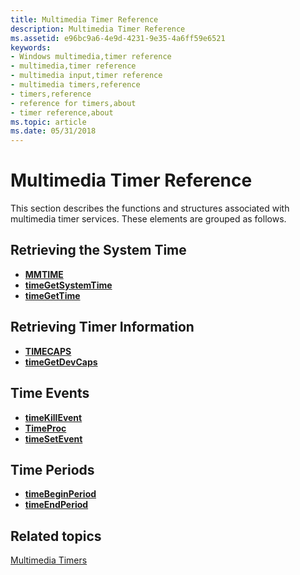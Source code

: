 ```yaml
---
title: Multimedia Timer Reference
description: Multimedia Timer Reference
ms.assetid: e96bc9a6-4e9d-4231-9e35-4a6ff59e6521
keywords:
- Windows multimedia,timer reference
- multimedia,timer reference
- multimedia input,timer reference
- multimedia timers,reference
- timers,reference
- reference for timers,about
- timer reference,about
ms.topic: article
ms.date: 05/31/2018
---
```


# Multimedia Timer Reference

This section describes the functions and structures associated with multimedia timer services. These elements are grouped as follows.

## Retrieving the System Time

-   [**MMTIME**](https://msdn.microsoft.com/library/Dd757347(v=VS.85).aspx)
-   [**timeGetSystemTime**](/windows/desktop/api/TimeAPI/nf-timeapi-timegetsystemtime)
-   [**timeGetTime**](/windows/desktop/api/TimeAPI/nf-timeapi-timegettime)

## Retrieving Timer Information

-   [**TIMECAPS**](/windows/desktop/api/TimeAPI/ns-timeapi-timecaps)
-   [**timeGetDevCaps**](/windows/desktop/api/TimeAPI/nf-timeapi-timegetdevcaps)

## Time Events

-   [**timeKillEvent**](https://msdn.microsoft.com/library/Dd757630(v=VS.85).aspx)
-   [**TimeProc**](https://msdn.microsoft.com/library/Dd757631(v=VS.85).aspx)
-   [**timeSetEvent**](https://msdn.microsoft.com/library/Dd757634(v=VS.85).aspx)

## Time Periods

-   [**timeBeginPeriod**](/windows/desktop/api/TimeAPI/nf-timeapi-timebeginperiod)
-   [**timeEndPeriod**](/windows/desktop/api/TimeAPI/nf-timeapi-timeendperiod)

## Related topics

<dl> <dt>

[Multimedia Timers](multimedia-timers.md)
</dt> </dl>

 

 




